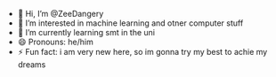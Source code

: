 - 👋 Hi, I’m @ZeeDangery
- 👀 I’m interested in machine learning and otner computer stuff
- 🌱 I’m currently learning smt in the uni
- 😄 Pronouns: he/him
- ⚡ Fun fact: i am very new here, so im gonna try my best to achie my dreams

<!---
ZeeDangery/ZeeDangery is a ✨ special ✨ repository because its `README.md` (this file) appears on your GitHub profile.
You can click the Preview link to take a look at your changes.
--->
